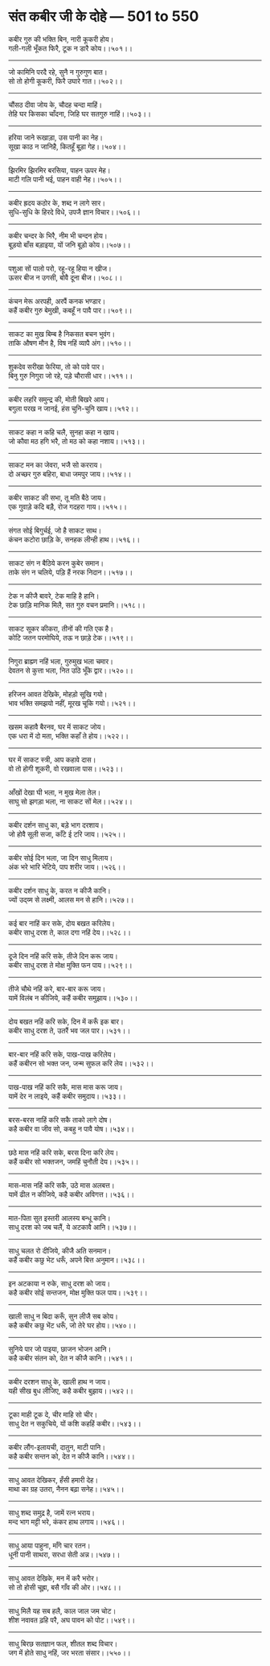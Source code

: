 # संत कबीर जी के दोहे — 501 to 550

कबीर गुरु की भक्ति बिन, नारी कूकरी होय।\
गली-गली भूँकत फिरै, टूक न डारै कोय।।५०१।।

---

जो कामिनि परदै रहे, सुनै न गुरुगुण बात।\
सो तो होगी कूकरी, फिरै उघारे गात।।५०२।।

---

चौंसठ दीवा जोय के, चौदह चन्दा माहिं।\
तेहि घर किसका चाँदना, जिहि घर सतगुरु नाहिं।।५०३।।

---

हरिया जाने रूखाड़ा, उस पानी का नेह।\
सूखा काठ न जानिहै, कितहूँ बूड़ा गेह।।५०४।।

---

झिरमिर झिरमिर बरसिया, पाहन ऊपर मेह।\
माटी गलि पानी भई, पाहन वाही नेह।।५०५।।

---

कबीर ह्रदय कठोर के, शब्द न लागे सार।\
सुधि-सुधि के हिरदे विधे, उपजै ज्ञान विचार।।५०६।।

---

कबीर चन्दर के भिरै, नीम भी चन्दन होय।\
बूड़यो बाँस बड़ाइया, यों जनि बूड़ो कोय।।५०७।।

---

पशुआ सों पालो परो, रहू-रहू हिया न खीज।\
ऊसर बीज न उगसी, बोवै दूना बीज।।५०८।।

---

कंचन मेरू अरपही, अरपैं कनक भण्डार।\
कहैं कबीर गुरु बेमुखी, कबहूँ न पावै पार।।५०९।।

---

साकट का मुख बिम्ब है निकसत बचन भुवंग।\
ताकि औषण मौन है, विष नहिं व्यापै अंग।।५१०।।

---

शुकदेव सरीखा फेरिया, तो को पावे पार।\
बिनु गुरु निगुरा जो रहे, पड़े चौरासी धार।।५११।।

---

कबीर लहरि समुन्द्र की, मोती बिखरे आय।\
बगुला परख न जानई, हंस चुनि-चुनि खाय।।५१२।।

---

साकट कहा न कहि चलै, सुनहा कहा न खाय।\
जो कौवा मठ हगि भरै, तो मठ को कहा नशाय।।५१३।।

---

साकट मन का जेवरा, भजै सो करराय।\
दो अच्छर गुरु बहिरा, बाधा जमपुर जाय।।५१४।।

---

कबीर साकट की सभा, तू मति बैठे जाय।\
एक गुवाड़े कदि बड़ै, रोज गदहरा गाय।।५१५।।

---

संगत सोई बिगुर्चई, जो है साकट साथ।\
कंचन कटोरा छाड़ि के, सनहक लीन्ही हाथ।।५१६।।

---

साकट संग न बैठिये करन कुबेर समान।\
ताके संग न चलिये, पड़ि हैं नरक निदान।।५१७।।

---

टेक न कीजै बावरे, टेक माहि है हानि।\
टेक छाड़ि मानिक मिलै, सत गुरु वचन प्रमानि।।५१८।।

---

साकट सूकर कीकरा, तीनों की गति एक है।\
कोटि जतन परमोघिये, तऊ न छाड़े टेक।।५१९।।

---

निगुरा ब्राह्म्ण नहिं भला, गुरुमुख भला चमार।\
देवतन से कुत्ता भला, नित उठि भूँके द्वार।।५२०।।

---

हरिजन आवत देखिके, मोहड़ो सूखि गयो।\
भाव भक्ति समझयो नहीं, मूरख चूकि गयो।।५२१।।

---

खसम कहावै बैरनव, घर में साकट जोय।\
एक धरा में दो मता, भक्ति कहाँ ते होय।।५२२।।

---

घर में साकट स्त्री, आप कहावे दास।\
वो तो होगी शूकरी, वो रखवाला पास।।५२३।।

---

आँखों देखा घी भला, न मुख मेला तेल।\
साघु सो झगड़ा भला, ना साकट सों मेल।।५२४।।

---

कबीर दर्शन साधु का, बड़े भाग दरशाय।\
जो होवै सूली सजा, काँटे ई टरि जाय।।५२५।।

---

कबीर सोई दिन भला, जा दिन साधु मिलाय।\
अंक भरे भारि भेटिये, पाप शरीर जाय।।५२६।।

---

कबीर दर्शन साधु के, करत न कीजै कानि।\
ज्यों उद्य्म से लक्ष्मी, आलस मन से हानि।।५२७।।

---

कई बार नाहिं कर सके, दोय बखत करिलेय।\
कबीर साधु दरश ते, काल दगा नहिं देय।।५२८।।

---

दूजे दिन नहिं करि सके, तीजे दिन करू जाय।\
कबीर साधु दरश ते मोक्ष मुक्ति फन पाय।।५२९।।

---

तीजे चौथे नहिं करे, बार-बार करू जाय।\
यामें विलंब न कीजिये, कहैं कबीर समुझाय।।५३०।।

---

दोय बखत नहिं करि सके, दिन में करूँ इक बार।\
कबीर साधु दरश ते, उतरैं भव जल पार।।५३१।।

---

बार-बार नहिं करि सके, पाख-पाख करिलेय।\
कहैं कबीरन सो भक्त जन, जन्म सुफल करि लेय।।५३२।।

---

पाख-पाख नहिं करि सकै, मास मास करू जाय।\
यामें देर न लाइये, कहैं कबीर समुदाय।।५३३।।

---

बरस-बरस नाहिं करि सकै ताको लागे दोष।\
कहै कबीर वा जीव सो, कबहु न पावै योष।।५३४।।

---

छठे मास नहिं करि सके, बरस दिना करि लेय।\
कहैं कबीर सो भक्तजन, जमहिं चुनौती देय।।५३५।।

---

मास-मास नहिं करि सकै, उठे मास अलबत्त।\
यामें ढील न कीजिये, कहै कबीर अविगत्त।।५३६।।

---

मात-पिता सुत इस्तरी आलस्य बन्धू कानि।\
साधु दरश को जब चलैं, ये अटकावै आनि।।५३७।।

---

साधु चलत रो दीजिये, कीजै अति सनमान।\
कहैं कबीर कछु भेट धरूँ, अपने बित्त अनुमान।।५३८।।

---

इन अटकाया न रुके, साधु दरश को जाय।\
कहै कबीर सोई सन्तजन, मोक्ष मुक्ति फल पाय।।५३९।।

---

खाली साधु न बिदा करूँ, सुन लीजै सब कोय।\
कहै कबीर कछु भेंट धरूँ, जो तेरे घर होय।।५४०।।

---

सुनिये पार जो पाइया, छाजन भोजन आनि।\
कहै कबीर संतन को, देत न कीजै कानि।।५४१।।

---

कबीर दरशन साधु के, खाली हाथ न जाय।\
यही सीख बुध लीजिए, कहै कबीर बुझाय।।५४२।।

---

टूका माही टूक दे, चीर माहि सो चीर।\
साधु देत न सकुचिये, यों कशि कहहिं कबीर।।५४३।।

---

कबीर लौंग-इलायची, दातुन, माटी पानि।\
कहै कबीर सन्तन को, देत न कीजै कानि।।५४४।।

---

साधु आवत देखिकर, हँसी हमारी देह।\
माथा का ग्रह उतरा, नैनन बढ़ा सनेह।।५४५।।

---

साधु शब्द समुद्र है, जामें रत्न भराय।\
मन्द भाग मट्टी भरे, कंकर हाथ लगाय।।५४६।।

---

साधु आया पाहुना, माँगे चार रतन।\
धूनी पानी साथरा, सरधा सेती अन्न।।५४७।।

---

साधु आवत देखिके, मन में करै भरोर।\
सो तो होसी चूह्रा, बसै गाँव की ओर।।५४८।।

---

साधु मिलै यह सब हलै, काल जाल जम चोट।\
शीश नवावत ढ़हि परै, अघ पावन को पोट।।५४९।।

---

साधु बिरछ सतज्ञान फल, शीतल शब्द विचार।\
जग में होते साधु नहिं, जर भरता संसार।।५५०।।
